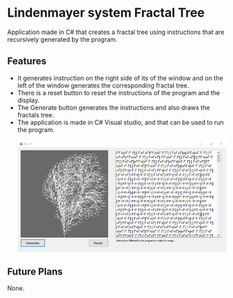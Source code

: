Lindenmayer system Fractal Tree
================================
Application made in C# that creates a fractal tree using instructions that are recursively generated by the program.

Features
--------
* It generates instruction on the right side of its of the window and on the left of the window generates the corresponding fractal tree.
* There is a reset button to reset the instructions of the program and the display.
* The Generate button generates the instructions and also draws the fractals tree.
* The application is made in C# Visual studio, and that can be used to run the program.<br></br>
![Image](https://github.com/BilalShakh/Lsystem-Fractal-Tree/blob/master/img4.PNG)

Future Plans
------------
None.
